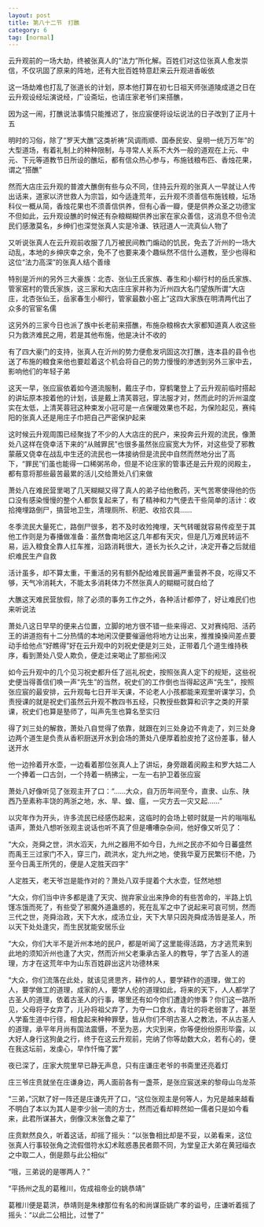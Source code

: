 ```yaml
---
layout: post
title: 第八十二节　打醮
category: 6
tag: [normal]
---
```


云升观前的一场大劫，终被张真人的“法力”所化解。百姓们对这位张真人愈发崇信，不仅巩固了原来的阵地，还有大批百姓特意赶来云升观进香皈依

这一场劫难也打乱了张道长的计划，原本他打算在初七日祖天师张道陵成道之日在云升观设经坛演说经，广设斋坛，也请庄家老爷们来搭醮，

因为这一闹，打醮说法事情只能推迟了，张应宸便将设坛说法的日子改到了正月十五

明时的习俗，除了“罗天大醮”这类祈祷“风调雨顺、国泰民安、皇明一统万万年”的大型道场，有着礼制上的种种限制，与寻常人关系不大外一般的道观在上元、中元、下元等道教节日所设的醮坛，都有信众热心参与，布施钱粮布匹、香烛花果，谓之“搭醮”

然而大店庄云升观的普渡大醮倒有些与众不同，住持云升观的张真人一早就让人传出话来，道家以济世救人为宗旨，如今适逢荒年，云升观不须善信布施钱粮，坛场科仪一概从简，香烛花果也不须善信供养，但有心香一瓣，便是供养众圣之功德宝不但如此，云升观设醮的时候还有杂粮糊糊供养出家在家众善信，这消息不但令流民们感激莫名，乡绅们也深觉张真人实是冷谦、铁冠道人一流真仙人物了

又听说张真人在云升观前收服了几万被民间教门煽动的饥民，免去了沂州的一场大动乱，本地的乡绅庆幸之余，免不了也要来凑个趣纵然不信什么道教，至少也得和这位“法力高深”的张真人结个善缘

特别是沂州的另外三大豪族：北杏、张仙王氏家族、春生和小柳行村的岳氏家族、管家窑村的管氏家族，这三家和大店庄庄家并称为沂州四大名门望族所谓“大店庄，北杏张仙王，岳家春生小柳行，管家最数小窑上”这四大家族在明清两代出了众多的官宦名儒

这另外的三家今日也派了族中长老前来搭醮，布施杂粮棉衣大家都知道真人收这些只为救济难民之用，若是其他布施，他是决计不收的

有了四大豪门的支持，张真人在沂州的势力便愈发巩固这次打醮，连本县的县令也送了布施的粮食来他也要趁着这个机会将自己的势力慢慢的渗透到另外三家中去，影响他们的年轻子弟

这天一早，张应宸依着如今道流服制，戴庄子巾，穿鹤氅登上了云升观前临时搭起的讲坛原本按着他的计划，该是戴上清芙蓉冠，穿法服才对，然而此时的沂州温度实在太低，上清芙蓉冠这种束发小冠可是一点保暖效果也不起，为保险起见，赛纯阳的张真人还是用庄子巾把自己严密保护起来

这时候云升观周围已经聚拢了不少的人大店庄的民户，来投奔云升观的流民，像萧处八这样在侥幸活下来的“从贼罪民”也很多虽然张应宸宽大为怀，对这些受了邪教蒙蔽又侥幸在战乱中生还的流民也一体接纳但是流民中自然而然地分出了高下，“罪民”们虽也能得一口稀粥吊命，但是不论庄家的管事还是云升观的闵殿主，都有意将那些最苦最累的活儿交给萧处八们来做

萧处八在难民营里喝了几天糊糊又得了真人的弟子给他敷药，天气苦寒使得他的伤口没有感染慢慢的整个人都恢复起来了，有了精神和力气便去干些简单的活计：收拾掩埋路倒尸，搞营地卫生，清理厕所、积肥、收拾农具……

冬季流民大量死亡，路倒尸很多，若不及时收殓掩埋，天气转暖就容易传疫至于其他工作则是为春播做准备：虽然鲁南地区这几年都有天灾，但是几万难民转运不易，运入粮食全靠人扛车推，沿路消耗很大，道长为长久之计，决定开春之后就组织难民生产自救

活计虽多，却不算太重，干重活的另有额外配给难民普遍严重营养不良，吃得又不够，天气冷消耗大，不能太多消耗体力不然张真人的糊糊可就白给了

大醮这天难民营放假，除了必须的事务工作之外，各种活计都停了，好让难民们也来听说法

萧处八这日早早的便来占位置，立脚的地方很不错一些来得迟、又对赛纯阳、活药王的讲道抱有十二分热情的本地闲汉便要催逼他将地方让出来，推推搡搡间差点要动手给他点“好瞧得”好在云升观中的刘祝史便是刘三处，正带着几个道生维持秩序，看到萧处八受人欺负，便走过来喝止了那些闲汉

如今云升观中的几个见习祝史都升任了巡礼祝史，按照张真人定下的规矩，这些祝史便当得善信们唤一声“先生”的当然，祝史们的工作倒也当得起这声“先生”，按照张应宸的最安排，云升观每七日开半天课，不论老人小孩都能来观里听课学习，负责授课的就是祝史们虽然云升观不教四书五经，只教授些数算和识字之类的开蒙课，祝史们也算是塾师了，叫声先生也算名至实归

得了刘三处的解救，萧处八自觉得了依靠，就跟在刘三处身边不肯走了，刘三处身边两个道生是负责从香积厨送开水到会场的萧处八便厚着脸皮抢了这份差事，替人送开水

他一边拎着开水壶，一边看着那位张真人上了讲坛，身旁跟着闵殿主和罗大姑二人一个捧着一口古剑，一个持着一柄拂尘，一左一右护卫着张应宸

萧处八好像听见了张观主开了口：“……大众，自万历年间至今，直隶、山东、陕西乃至素称丰饶的两浙之地，水、旱、蝗、瘟，一灾方去一灾又起……”

以灾年作为开头，许多流民已经感伤起来，这临时的会场上顿时就是一片的嗡嗡私语声，萧处八想听张观主说话也听不真了但是嘈嘈杂杂间，他好像又听见了：

“大众，尧舜之世，洪水滔天，九州之器用不如今日，九州之民亦不如今日蕃盛然而禹王三过家门不入，穿三门，疏洪水，定九州之地，使我华夏万民繁衍不绝，乃至今日禹王所凭的，便是人定胜天四字”

人定胜天，老天爷岂是能作对的？萧处八双手提着个大水壶，怔然地想

“大众，你们当中许多都是逢了天灾、抛弃家业出来挣命的有些苦命的，半路上饥馑冻饿而死了，有些受了邪魔外道蛊惑的，死在乱军之中了说起来可哀可悯，然而三代之世，尧舜治政，天下大水，成汤立业，天下大旱只因尧舜成汤皆是圣人，所以天下处处逢灾，而生民犹能安居乐业

“大众，你们大半不是沂州本地的民户，都是听闻了这里能得活路，方才逃荒来到此地的须知沂州也逢了大灾，然而沂州父老秉承古圣人的教导，学了古圣人的道理，方才在这荒年中为山东百姓辟出这片功德林来

“大众，你们流落在此处，就该见贤思齐，耕作的人，要学耕作的道理，做工的人，要学做工的道理，成家的人，要学人伦的道理如此，将来的天下，人人都学了古圣人的道理，依着古圣人的行事，哪里还有如今你们遭逢的惨事？你们这一路所见，父母将子女弃了，儿孙将祖父弃了，为夺一口食水，青壮的将老弱害了，甚至人学畜生道中行径，相食起来种种罪孽，皆从你们不明古圣人之教法，不从古圣人的道理，承平年月尚有国法震慑，不至为恶，大灾到来，你等便纷纷原形毕露，以大好人身行这狗彘之行，终于在这云升观前，完纳了你等劫数大众，若有心的，便在我这坛前，发虔心，早作忏悔了罢”

夜已深了，庄家大院里早已静无声息，只有庄谦庄老爷的书斋里还亮着灯

庄三爷庄贲就坐在庄谦身边，两人面前各有一盏茶，是张应宸送来的黎母山乌龙茶

“三弟，”沉默了好一阵还是庄谦先开了口，“这位张观主是何等人，为兄是越来越看不明白了本以为其人是李少翁一流的方士，然而近看却粹然如一儒者只是如今看来，此君所谋甚大，倒像汉末张鲁之辈了”

庄贲默然良久，听着这话，却摇了摇头：“以张鲁相比却是不妥，以弟看来，这位张真人行事较张角之流假借符水幻术眩惑愚民者颇不同，为堂皇正大弟在黄冠缁衣之中取二人，倒是颇与此公相似”

“哦，三弟说的是哪两人？”

“平扬州之乱的葛稚川，佐成祖帝业的姚恭靖”

葛稚川便是葛洪，恭靖则是朱棣那位有名的和尚谋臣姚广孝的谥号，庄谦听着摇了摇头：“以此二公相比，过誉了”
